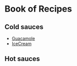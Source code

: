 # Book of Recipes

## Cold sauces
* [Guacamole](guacamole.md)
* [IceCream](icecream.md)

## Hot sauces
